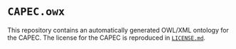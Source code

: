 # `CAPEC.owx`

This repository contains an automatically generated OWL/XML ontology for the CAPEC. The license for the CAPEC is reproduced in [`LICENSE.md`](LICENSE.md).
